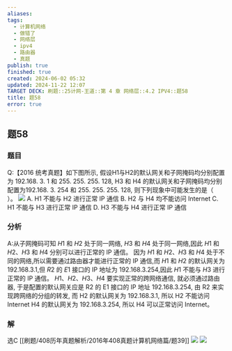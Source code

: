 ```yaml
---
aliases: 
tags:
  - 计算机网络
  - 做错了
  - 网络层
  - ipv4
  - 路由器
  - 真题
publish: true
finished: true
created: 2024-06-02 05:32
updated: 2024-11-22 12:07
TARGET DECK: 刷题::25计网-王道::第 4 章 网络层::4.2 IPV4::题58
title: 题58
error: true
---
```

## 题58
### 题目
Q:【2016 统考真题】如下图所示, 假设H1与H2的默认网关和子网掩码均分别配置为 192.168. 3. 1 和 255. 255. 255. 128, H3 和 H4 的默认网关和子网掩码均分别配置为192.168. 3. 254 和 255. 255. 255. 128, 则下列现象中可能发生的是（ $\;$ ）。
![](https://img.hwenyi.live/202406021136372.webp)
A. $\mathrm{H}1$ 不能与 $\mathrm{H}2$ 进行正常 IP 通信
B. $\mathrm{H}2$ 与 $\mathrm{H}4$ 均不能访问 Internet
C. $\mathrm{H}1$ 不能与 $\mathrm{H}3$ 进行正常 IP 通信
D. H3 不能与 H4 进行正常 IP 通信
### 分析
A:从子网掩码可知 $H1$ 和 $H2$ 处于同一网络, $H3$ 和 $H4$ 处于同一网络,因此 $H1$ 和 $H2、H3$ 和 $H4$ 分别可以进行正常的 IP 通信。
因为 $H1$ 和 $H2、H3$ 和 $H4$ 处于不同的网络,所以需要通过路由器才能进行正常的 IP 通信,而 $H1$ 和 $H2$ 的默认网关为 192.168.3.1,但 $R2$ 的 $E1$ 接口的 IP 地址为 192.168.3.254,因此 $H1$ 不能与 $H3$ 进行正常的 IP 通信。
$H1、H2、H3、H4$ 要实现正常的跨网络通信, 就必须通过路由器, 于是配置的默认网关应是 R2 的 E1 接口的 IP 地址 192.168.3.254, 由 R2 来实现跨网络的分组的转发, 而 H2 的默认网关为 192.168.3.1, 所以 H2 不能访问 Internet H4 的默认网关为 192.168.3.254, 所以 H4 可以正常访问 Internet。
### 解
选C
[[刷题/408历年真题解析/2016年408真题计算机网络篇/题39]]
![](https://img.hwenyi.live/202407052151175.webp)
![](https://img.hwenyi.live/202407052152921.webp)
<!--ID: 1732277300201-->


